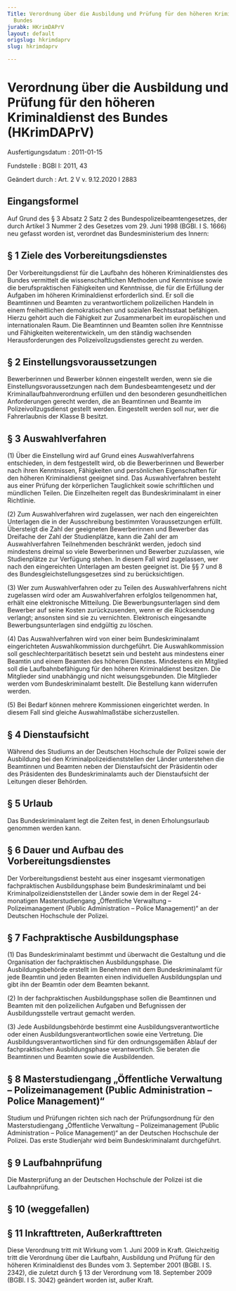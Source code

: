 ```yaml
---
Title: Verordnung über die Ausbildung und Prüfung für den höheren Kriminaldienst des
  Bundes
jurabk: HKrimDAPrV
layout: default
origslug: hkrimdaprv
slug: hkrimdaprv

---
```


# Verordnung über die Ausbildung und Prüfung für den höheren Kriminaldienst des Bundes (HKrimDAPrV)

Ausfertigungsdatum
:   2011-01-15

Fundstelle
:   BGBl I: 2011, 43

Geändert durch
:   Art. 2 V v. 9.12.2020 I 2883


## Eingangsformel

Auf Grund des § 3 Absatz 2 Satz 2 des Bundespolizeibeamtengesetzes,
der durch Artikel 3 Nummer 2 des Gesetzes vom 29. Juni 1998 (BGBl. I
S. 1666) neu gefasst worden ist, verordnet das Bundesministerium des
Innern:


## § 1 Ziele des Vorbereitungsdienstes

Der Vorbereitungsdienst für die Laufbahn des höheren Kriminaldienstes
des Bundes vermittelt die wissenschaftlichen Methoden und Kenntnisse
sowie die berufspraktischen Fähigkeiten und Kenntnisse, die für die
Erfüllung der Aufgaben im höheren Kriminaldienst erforderlich sind. Er
soll die Beamtinnen und Beamten zu verantwortlichem polizeilichen
Handeln in einem freiheitlichen demokratischen und sozialen
Rechtsstaat befähigen. Hierzu gehört auch die Fähigkeit zur
Zusammenarbeit im europäischen und internationalen Raum. Die
Beamtinnen und Beamten sollen ihre Kenntnisse und Fähigkeiten
weiterentwickeln, um den ständig wachsenden Herausforderungen des
Polizeivollzugsdienstes gerecht zu werden.


## § 2 Einstellungsvoraussetzungen

Bewerberinnen und Bewerber können eingestellt werden, wenn sie die
Einstellungsvoraussetzungen nach dem Bundesbeamtengesetz und der
Kriminallaufbahnverordnung erfüllen und den besonderen
gesundheitlichen Anforderungen gerecht werden, die an Beamtinnen und
Beamte im Polizeivollzugsdienst gestellt werden. Eingestellt werden
soll nur, wer die Fahrerlaubnis der Klasse B besitzt.


## § 3 Auswahlverfahren

(1) Über die Einstellung wird auf Grund eines Auswahlverfahrens
entschieden, in dem festgestellt wird, ob die Bewerberinnen und
Bewerber nach ihren Kenntnissen, Fähigkeiten und persönlichen
Eigenschaften für den höheren Kriminaldienst geeignet sind. Das
Auswahlverfahren besteht aus einer Prüfung der körperlichen
Tauglichkeit sowie schriftlichen und mündlichen Teilen. Die
Einzelheiten regelt das Bundeskriminalamt in einer Richtlinie.

(2) Zum Auswahlverfahren wird zugelassen, wer nach den eingereichten
Unterlagen die in der Ausschreibung bestimmten Voraussetzungen
erfüllt. Übersteigt die Zahl der geeigneten Bewerberinnen und Bewerber
das Dreifache der Zahl der Studienplätze, kann die Zahl der am
Auswahlverfahren Teilnehmenden beschränkt werden, jedoch sind
mindestens dreimal so viele Bewerberinnen und Bewerber zuzulassen, wie
Studienplätze zur Verfügung stehen. In diesem Fall wird zugelassen,
wer nach den eingereichten Unterlagen am besten geeignet ist. Die §§ 7
und 8 des Bundesgleichstellungsgesetzes sind zu berücksichtigen.

(3) Wer zum Auswahlverfahren oder zu Teilen des Auswahlverfahrens
nicht zugelassen wird oder am Auswahlverfahren erfolglos teilgenommen
hat, erhält eine elektronische Mitteilung. Die Bewerbungsunterlagen
sind dem Bewerber auf seine Kosten zurückzusenden, wenn er die
Rücksendung verlangt; ansonsten sind sie zu vernichten. Elektronisch
eingesandte Bewerbungsunterlagen sind endgültig zu löschen.

(4) Das Auswahlverfahren wird von einer beim Bundeskriminalamt
eingerichteten Auswahlkommission durchgeführt. Die Auswahlkommission
soll geschlechterparitätisch besetzt sein und besteht aus mindestens
einer Beamtin und einem Beamten des höheren Dienstes. Mindestens ein
Mitglied soll die Laufbahnbefähigung für den höheren Kriminaldienst
besitzen. Die Mitglieder sind unabhängig und nicht weisungsgebunden.
Die Mitglieder werden vom Bundeskriminalamt bestellt. Die Bestellung
kann widerrufen werden.

(5) Bei Bedarf können mehrere Kommissionen eingerichtet werden. In
diesem Fall sind gleiche Auswahlmaßstäbe sicherzustellen.


## § 4 Dienstaufsicht

Während des Studiums an der Deutschen Hochschule der Polizei sowie der
Ausbildung bei den Kriminalpolizeidienststellen der Länder unterstehen
die Beamtinnen und Beamten neben der Dienstaufsicht der Präsidentin
oder des Präsidenten des Bundeskriminalamts auch der Dienstaufsicht
der Leitungen dieser Behörden.


## § 5 Urlaub

Das Bundeskriminalamt legt die Zeiten fest, in denen Erholungsurlaub
genommen werden kann.


## § 6 Dauer und Aufbau des Vorbereitungsdienstes

Der Vorbereitungsdienst besteht aus einer insgesamt viermonatigen
fachpraktischen Ausbildungsphase beim Bundeskriminalamt und bei
Kriminalpolizeidienststellen der Länder sowie dem in der Regel
24-monatigen Masterstudiengang „Öffentliche Verwaltung –
Polizeimanagement (Public Administration – Police Management)“ an der
Deutschen Hochschule der Polizei.


## § 7 Fachpraktische Ausbildungsphase

(1) Das Bundeskriminalamt bestimmt und überwacht die Gestaltung und
die Organisation der fachpraktischen Ausbildungsphase. Die
Ausbildungsbehörde erstellt im Benehmen mit dem Bundeskriminalamt für
jede Beamtin und jeden Beamten einen individuellen Ausbildungsplan und
gibt ihn der Beamtin oder dem Beamten bekannt.

(2) In der fachpraktischen Ausbildungsphase sollen die Beamtinnen und
Beamten mit den polizeilichen Aufgaben und Befugnissen der
Ausbildungsstelle vertraut gemacht werden.

(3) Jede Ausbildungsbehörde bestimmt eine Ausbildungsverantwortliche
oder einen Ausbildungsverantwortlichen sowie eine Vertretung. Die
Ausbildungsverantwortlichen sind für den ordnungsgemäßen Ablauf der
fachpraktischen Ausbildungsphase verantwortlich. Sie beraten die
Beamtinnen und Beamten sowie die Ausbildenden.


## § 8 Masterstudiengang „Öffentliche Verwaltung – Polizeimanagement (Public Administration – Police Management)“

Studium und Prüfungen richten sich nach der Prüfungsordnung für den
Masterstudiengang „Öffentliche Verwaltung – Polizeimanagement (Public
Administration – Police Management)“ an der Deutschen Hochschule der
Polizei. Das erste Studienjahr wird beim Bundeskriminalamt
durchgeführt.


## § 9 Laufbahnprüfung

Die Masterprüfung an der Deutschen Hochschule der Polizei ist die
Laufbahnprüfung.


## § 10 (weggefallen)



## § 11 Inkrafttreten, Außerkrafttreten

Diese Verordnung tritt mit Wirkung vom 1. Juni 2009 in Kraft.
Gleichzeitig tritt die Verordnung über die Laufbahn, Ausbildung und
Prüfung für den höheren Kriminaldienst des Bundes vom 3. September
2001 (BGBl. I S. 2342), die zuletzt durch § 13 der Verordnung vom 18.
September 2009 (BGBl. I S. 3042) geändert worden ist, außer Kraft.

